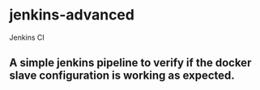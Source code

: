 # jenkins-advanced
Jenkins CI

## A simple jenkins pipeline to verify if the docker slave configuration is working as expected.
